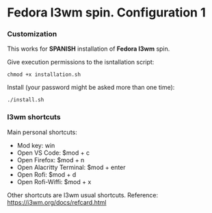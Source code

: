 # Fedora I3wm spin. Configuration 1

### Customization

This works for **SPANISH** installation of **Fedora I3wm** spin.

Give execution permissions to the isntallation script:
```console
chmod +x installation.sh
```
Install (your password might be asked more than one time):
```console
./install.sh
```

### I3wm shortcuts

Main personal shortcuts:

- Mod key: win
- Open VS Code: $mod + c
- Open Firefox: $mod + n
- Open Alacritty Terminal: $mod + enter
- Open Rofi: $mod + d
- Open Rofi-Wiffi: $mod + x

Other shortcuts are I3wm usual shortcuts. Reference: https://i3wm.org/docs/refcard.html
